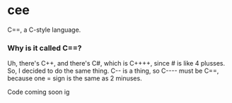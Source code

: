 # cee
C==, a C-style language.

### Why is it called C==?
Uh, there's C++, and there's C#, which is C++++, since # is like 4 plusses. So, I decided to do the same thing. C-- is a thing, so C---- must be C==, because one = sign is the same as 2 minuses.

Code coming soon ig
